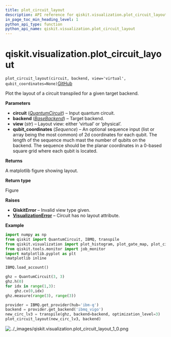 ```yaml
---
title: plot_circuit_layout
description: API reference for qiskit.visualization.plot_circuit_layout
in_page_toc_min_heading_level: 1
python_api_type: function
python_api_name: qiskit.visualization.plot_circuit_layout
---
```


# qiskit.visualization.plot\_circuit\_layout

<span id="qiskit.visualization.plot_circuit_layout" />

`plot_circuit_layout(circuit, backend, view='virtual', qubit_coordinates=None)`[GitHub](https://github.com/qiskit/qiskit/tree/stable/0.20/qiskit/visualization/gate_map.py "view source code")

Plot the layout of a circuit transpiled for a given target backend.

**Parameters**

*   **circuit** ([*QuantumCircuit*](qiskit.circuit.QuantumCircuit "qiskit.circuit.QuantumCircuit")) – Input quantum circuit.
*   **backend** ([*BaseBackend*](qiskit.providers.BaseBackend "qiskit.providers.BaseBackend")) – Target backend.
*   **view** (*str*) – Layout view: either ‘virtual’ or ‘physical’.
*   **qubit\_coordinates** (*Sequence*) – An optional sequence input (list or array being the most common) of 2d coordinates for each qubit. The length of the sequence much mast the number of qubits on the backend. The sequence should be the planar coordinates in a 0-based square grid where each qubit is located.

**Returns**

A matplotlib figure showing layout.

**Return type**

Figure

**Raises**

*   **QiskitError** – Invalid view type given.
*   [**VisualizationError**](qiskit.visualization.VisualizationError "qiskit.visualization.VisualizationError") – Circuit has no layout attribute.

**Example**

```python
import numpy as np
from qiskit import QuantumCircuit, IBMQ, transpile
from qiskit.visualization import plot_histogram, plot_gate_map, plot_circuit_layout
from qiskit.tools.monitor import job_monitor
import matplotlib.pyplot as plt
%matplotlib inline

IBMQ.load_account()

ghz = QuantumCircuit(3, 3)
ghz.h(0)
for idx in range(1,3):
    ghz.cx(0,idx)
ghz.measure(range(3), range(3))

provider = IBMQ.get_provider(hub='ibm-q')
backend = provider.get_backend('ibmq_vigo')
new_circ_lv3 = transpile(ghz, backend=backend, optimization_level=3)
plot_circuit_layout(new_circ_lv3, backend)
```

![../\_images/qiskit.visualization.plot\_circuit\_layout\_1\_0.png](/images/api/qiskit/0.36/qiskit.visualization.plot_circuit_layout_1_0.png)

